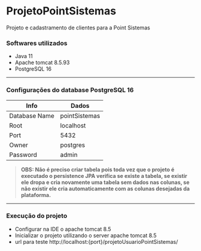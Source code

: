 # ProjetoPointSistemas
Projeto e cadastramento de clientes para a Point Sistemas

### Softwares utilizados
* Java 11
* Apache tomcat 8.5.93
* PostgreSQL 16

--------------------------------------------------------------------------------------------------------------------
### Configurações do database PostgreSQL 16

| Info  | Dados |
| ------------- | ------------- |
| Database Name  | pointSistemas |
| Root  | localhost  |
| Port  | 5432  |
| Owner  | postgres  |
| Password  | admin  |

> **OBS: Não é preciso criar tabela pois toda vez que o projeto é executado o persistence JPA verifica se existe 
a tabela, se existir ele dropa e cria novamente uma tabela sem dados nas colunas, se não existir ele cria 
automaticamente com as colunas desejadas da plataforma.**

--------------------------------------------------------------------------------------------------------------------
### Execução do projeto

 - Configurar na IDE o apache tomcat 8.5
 - Inicializar o projeto utilizando o server apache tomcat 8.5
 - url para teste http://localhost:{port}/projetoUsuarioPointSistemas/

